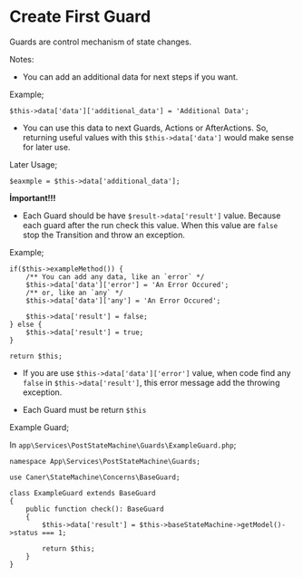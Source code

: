 


# Create First Guard
Guards are control mechanism of state changes.

Notes: 
- You can add an additional data for next steps if you want.

Example;

    $this->data['data']['additional_data'] = 'Additional Data';

- You can use this data to next Guards, Actions or AfterActions. So,
  returning useful values with this `$this->data['data']` would make sense for later use.
  
Later Usage;

    $eaxmple = $this->data['additional_data'];

**İmportant!!!**
-  Each Guard should be have `$result->data['result']` value.
Because each guard after the run check this value. When this value are `false`
stop the Transition and throw an exception.
   
Example;

    if($this->exampleMethod()) {
        /** You can add any data, like an `error` */
        $this->data['data']['error'] = 'An Error Occured';
        /** or, like an `any` */
        $this->data['data']['any'] = 'An Error Occured';
        
        $this->data['result'] = false;
    } else {
        $this->data['result'] = true;
    }

    return $this;
- If you are use `$this->data['data']['error']` value,
when code find any `false` in `$this->data['result']`,
this error message add the throwing exception.  
  
- Each Guard must be return `$this`

Example Guard;

In `app\Services\PostStateMachine\Guards\ExampleGuard.php`;

    namespace App\Services\PostStateMachine\Guards;

    use Caner\StateMachine\Concerns\BaseGuard;

    class ExampleGuard extends BaseGuard
    {
        public function check(): BaseGuard
        {
            $this->data['result'] = $this->baseStateMachine->getModel()->status === 1;
    
            return $this;
        }
    }
